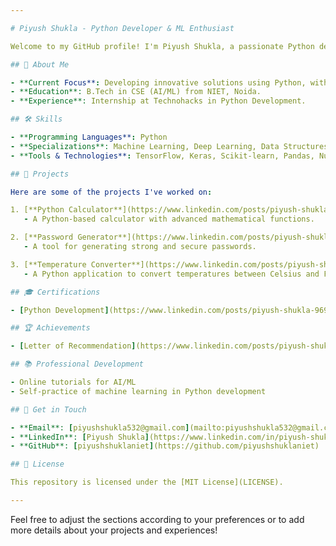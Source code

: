 ```yaml
---

# Piyush Shukla - Python Developer & ML Enthusiast

Welcome to my GitHub profile! I'm Piyush Shukla, a passionate Python developer with a focus on machine learning, deep learning, and data structures and algorithms. I’m currently pursuing a B.Tech in Computer Science with a specialization in AI/ML at NIET.

## 🔭 About Me

- **Current Focus**: Developing innovative solutions using Python, with a particular interest in machine learning and deep learning.
- **Education**: B.Tech in CSE (AI/ML) from NIET, Noida.
- **Experience**: Internship at Technohacks in Python Development.

## 🛠️ Skills

- **Programming Languages**: Python
- **Specializations**: Machine Learning, Deep Learning, Data Structures and Algorithms
- **Tools & Technologies**: TensorFlow, Keras, Scikit-learn, Pandas, NumPy

## 🚀 Projects

Here are some of the projects I've worked on:

1. [**Python Calculator**](https://www.linkedin.com/posts/piyush-shukla-9692322b7_task1-python-pythonabrcalculator-activity-7214509875198894081-zJqV?utm_source=share&utm_medium=member_desktop)
   - A Python-based calculator with advanced mathematical functions.

2. [**Password Generator**](https://www.linkedin.com/posts/piyush-shukla-9692322b7_task2-python-passwordabrgenerator-activity-7217477085026480128-6FV9?utm_source=share&utm_medium=member_desktop)
   - A tool for generating strong and secure passwords.

3. [**Temperature Converter**](https://www.linkedin.com/posts/piyush-shukla-9692322b7_task3-python-temperatureconverter-activity-7217478543276969984-KJDH?utm_source=share&utm_medium=member_desktop)
   - A Python application to convert temperatures between Celsius and Fahrenheit.

## 🎓 Certifications

- [Python Development](https://www.linkedin.com/posts/piyush-shukla-9692322b7_internship-certificate-activity-7218971929947324417-RMQ4?utm_source=share&utm_medium=member_desktop)

## 🏆 Achievements

- [Letter of Recommendation](https://www.linkedin.com/posts/piyush-shukla-9692322b7_letter-of-recommendation-activity-7220013606694748162-Mhir?utm_source=share&utm_medium=member_desktop)

## 📚 Professional Development

- Online tutorials for AI/ML
- Self-practice of machine learning in Python development

## 💬 Get in Touch

- **Email**: [piyushshukla532@gmail.com](mailto:piyushshukla532@gmail.com)
- **LinkedIn**: [Piyush Shukla](https://www.linkedin.com/in/piyush-shukla-9692322b7?utm_source=share&utm_campaign=share_via&utm_content=profile&utm_medium=android_app)
- **GitHub**: [piyushshuklaniet](https://github.com/piyushshuklaniet)

## 📜 License

This repository is licensed under the [MIT License](LICENSE).

---
```


Feel free to adjust the sections according to your preferences or to add more details about your projects and experiences!
<!---
piyushshuklaniet/piyushshuklaniet is a ✨ special ✨ repository because its `README.md` (this file) appears on your GitHub profile.
You can click the Preview link to take a look at your changes.
--->
